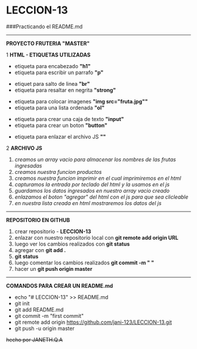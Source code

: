 # LECCION-13
###Practicando el README.md

***

**PROYECTO FRUTERIA "MASTER"**

1 **HTML - ETIQUETAS UTILIZADAS**
  + etiqueta para encabezado **"h1"**
  + etiqueta para escribir un parrafo **"p"**
  - etiquet para salto de linea **"br"**
  - etiqueta para resaltar en negrita **"strong"**
  * etiqueta para colocar imagenes **"img src="fruta.jpg""**
  * etiqueta para una lista ordenada **"ol"**
  + etiqueta para crear una caja de texto **"input"**
  + etiqueta para crear un boton **"button"**
  - etiqueta para enlazar el archivo JS **"<script src="javascrit.js"></script>"**

2 **ARCHIVO JS**
   1. *creamos un array vacio para almacenar los nombres de las frutas ingresadas*
   2. *creamos nuestra funcion productos*
   3. *creamos nuestra funcion imprimir en el cual imprimiremos en el html*
   4. *capturamos la entrada por teclado del html y la usamos en el js*
   5. *guardamos los datos ingresados en nuestro array vacio creado*
   6. *enlazamos el boton "agregar" del html con el js para que sea clicleable*
   7. *en nuestra lista creada en html mostraremos los datos del js*

***

**REPOSITORIO EN GITHUB**

1. crear repositorio - **LECCION-13**
2. enlazar con nuestro repositorio local con **git remote add origin URL**
3. luego ver los cambios realizados con **git status**
4. agregar con **git add .**
5. **git status**
6. luego comentar los cambios realizados **git commit -m "  "**
7. hacer un **git push origin master**

***

**COMANDOS PARA CREAR UN README.md**

+ echo "# LECCION-13" >> README.md
+ git init
+ git add README.md
+ git commit -m "first commit"
+ git remote add origin https://github.com/jani-123/LECCION-13.git
+ git push -u origin master


~~hecho por JANETH.Q.A~~
